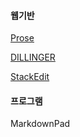 #### 웹기반

[Prose](https://prose.io/)


[DILLINGER](https://dillinger.io/)


[StackEdit](https://stackedit.io/)


#### 프로그램



MarkdownPad


